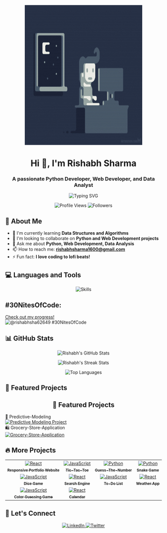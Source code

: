 <div align="center">
  <img src="https://raw.githubusercontent.com/Rishabh-9947/Rishabh-9947/main/coding_night.gif" alt="Coding GIF" width="75%" height="450"/>
</div>

<h1 align="center">Hi 👋, I'm Rishabh Sharma</h1>
<h3 align="center">A passionate Python Developer, Web Developer, and Data Analyst</h3>

<p align="center">
  <img src="https://readme-typing-svg.herokuapp.com?font=Fira+Code&size=22&duration=4000&pause=800&color=94E0E8&center=true&vCenter=true&width=435&lines=Welcome+to+my+GitHub+Profile!" alt="Typing SVG" />
</p>

<p align="center">
  <img src="https://komarev.com/ghpvc/?username=Rishabh-9947&label=Profile%20views&color=94E0E8&style=flat" alt="Profile Views" />
  <img src="https://img.shields.io/github/followers/Rishabh-9947?label=Followers&color=94E0E8&style=flat" alt="Followers" />
</p>

## 🚀 About Me

- 🌱 I'm currently learning **Data Structures and Algorithms**
- 👯 I'm looking to collaborate on **Python and Web Development projects**
- 💬 Ask me about **Python, Web Development, Data Analysis**
- 📫 How to reach me: **rishabhsharma1600@gmail.com**
- ⚡ Fun fact: **I love coding to lofi beats!**

## 💻 Languages and Tools

<p align="center">
  <img src="https://skillicons.dev/icons?i=python,html,css,js,react,nodejs,mongodb,mysql,git,github,ubuntu,linux,jupyter" alt="Skills" />
</p>

## #30NitesOfCode:
  [Check out my progress!](https://www.codedex.io/@rishabhsha62649/30-nites-of-code)  
  ![@rishabhsha62649 #30NitesOfCode](https://www.codedex.io/api/petStatus?user=rishabhsha62649)
  
## 📊 GitHub Stats

<p align="center">
  <img src="https://github-readme-stats.vercel.app/api?username=Rishabh-9947&show_icons=true&theme=nord&hide_border=true" alt="Rishabh's GitHub Stats" />
</p>

<p align="center">
  <img src="https://github-readme-streak-stats.herokuapp.com/?user=Rishabh-9947&theme=nord&hide_border=true" alt="Rishabh's Streak Stats" />
</p>

<p align="center">
  <img src="https://github-readme-stats.vercel.app/api/top-langs/?username=Rishabh-9947&layout=compact&theme=nord&hide_border=true" alt="Top Languages" />
</p>

## 🌟 Featured Projects
<h2 align="center">🌟 Featured Projects</h2>
<div class="project-container">
  <div class="project-column">
    <div class="project-item">
      🔮 Predictive-Modeling<br>
      <a href="https://github.com/Rishabh-9947/Predictive-Modeling">
        <img src="https://github-readme-stats.vercel.app/api/pin/?username=Rishabh-9947&repo=Predictive-Modeling&theme=nord&hide_border=true" alt="Predictive Modeling Project" />
      </a>
    </div>
    <div class="project-item">
      🛍️ Grocery-Store-Application<br>
      <a href="https://github.com/Rishabh-9947/Grocery-Store-Application ">
        <img src="https://github-readme-stats.vercel.app/api/pin/?username=Rishabh-9947&repo=Grocery-Store-Application&theme=nord&hide_border=true" alt="Grocery-Store-Application" />
      </a>
    </div>

## 🔥 More Projects

<div align="center">
  <table>
    <tr>
      <td align="center">
        <a href="#">
          <img src="https://skillicons.dev/icons?i=react" alt="React" width="50" height="50" />
          <br>
          <sub><b>Responsive Portfolio Website</b></sub>
        </a>
      </td>
      <td align="center">
        <a href="#">
          <img src="https://skillicons.dev/icons?i=js" alt="JavaScript" width="50" height="50" />
          <br>
          <sub><b>Tic-Tac-Toe</b></sub>
        </a>
      </td>
      <td align="center">
        <a href="#">
          <img src="https://skillicons.dev/icons?i=python" alt="Python" width="50" height="50" />
          <br>
          <sub><b>Guess-The-Number</b></sub>
        </a>
      </td>
      <td align="center">
        <a href="#">
          <img src="https://skillicons.dev/icons?i=py" alt="Python" width="50" height="50" />
          <br>
          <sub><b>Snake Game</b></sub>
        </a>
      </td>
    </tr>
    <tr>
      <td align="center">
        <a href="#">
          <img src="https://skillicons.dev/icons?i=js" alt="JavaScript" width="50" height="50" />
          <br>
          <sub><b>Dice Game</b></sub>
        </a>
      </td>
      <td align="center">
        <a href="#">
          <img src="https://skillicons.dev/icons?i=react" alt="React" width="50" height="50" />
          <br>
          <sub><b>Search Engine</b></sub>
        </a>
      </td>
      <td align="center">
        <a href="#">
          <img src="https://skillicons.dev/icons?i=js" alt="JavaScript" width="50" height="50" />
          <br>
          <sub><b>To-Do List</b></sub>
        </a>
      </td>
      <td align="center">
        <a href="#">
          <img src="https://skillicons.dev/icons?i=react" alt="React" width="50" height="50" />
          <br>
          <sub><b>Weather App</b></sub>
        </a>
      </td>
    </tr>
    <tr>
      <td align="center">
        <a href="#">
          <img src="https://skillicons.dev/icons?i=js" alt="JavaScript" width="50" height="50" />
          <br>
          <sub><b>Color Guessing Game</b></sub>
        </a>
      </td>
      <td align="center">
        <a href="#">
          <img src="https://skillicons.dev/icons?i=react" alt="React" width="50" height="50" />
          <br>
          <sub><b>Calendar</b></sub>
        </a>
      </td>
    </tr>
  </table>
</div>

## 🤝 Let's Connect

<p align="center">
  <a href="https://linkedin.com/in/your_linkedin_username">
    <img src="https://skillicons.dev/icons?i=linkedin" alt="LinkedIn" />
  </a>
  <a href="https://twitter.com/mrkermit265">
    <img src="https://skillicons.dev/icons?i=twitter" alt="Twitter" />
  </a>
</p>
